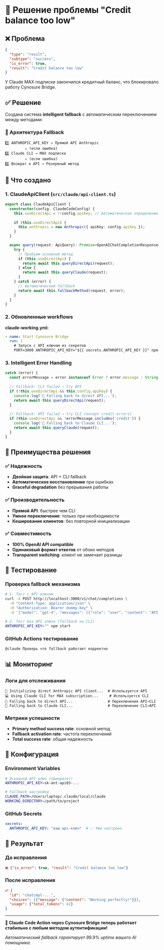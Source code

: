 # 🔧 Решение проблемы "Credit balance too low"

## ❌ Проблема

```json
{
  "type": "result",
  "subtype": "success", 
  "is_error": true,
  "result": "Credit balance too low"
}
```

У Claude MAX подписки закончился кредитный баланс, что блокировало работу Cynosure Bridge.

## ✅ Решение

Создана система **intelligent fallback** с автоматическим переключением между методами:

### 🔄 Архитектура Fallback

```
1️⃣ ANTHROPIC_API_KEY → Прямой API Anthropic
         ↓ (если ошибка)
2️⃣ Claude CLI → MAX подписка  
         ↓ (если ошибка)
3️⃣ Возврат к API → Резервный метод
```

## 🚀 Что создано

### 1. ClaudeApiClient (`src/claude/api-client.ts`)

```typescript
export class ClaudeApiClient {
  constructor(config: ClaudeCodeConfig) {
    this.useDirectApi = !!config.apiKey; // Автоматическое определение
    
    if (this.useDirectApi) {
      this.anthropic = new Anthropic({ apiKey: config.apiKey });
    }
  }

  async query(request: ApiQuery): Promise<OpenAIChatCompletionResponse> {
    try {
      // Пробуем основной метод
      if (this.useDirectApi) {
        return await this.queryDirectApi(request);
      } else {
        return await this.queryClaude(request);
      }
    } catch (error) {
      // Автоматический fallback
      return await this.fallbackMethod(request, error);
    }
  }
}
```

### 2. Обновленные workflows

**claude-working.yml:**

```yaml
- name: Start Cynosure Bridge
  run: |
    # Запуск с API ключом из секретов
    PORT=3000 ANTHROPIC_API_KEY="${{ secrets.ANTHROPIC_API_KEY }}" npm start &
```

### 3. Intelligent Error Handling

```typescript
catch (error) {
  const errorMessage = error instanceof Error ? error.message : String(error);
  
  // Fallback: CLI failed → try API
  if (!this.useDirectApi && this.config.apiKey) {
    console.log('🔄 Falling back to direct API...');
    return await this.queryDirectApi(request);
  }
  
  // Fallback: API failed → try CLI (except credit errors)
  if (this.useDirectApi && !errorMessage.includes('credit')) {
    console.log('🔄 Falling back to Claude CLI...');
    return await this.queryClaude(request);
  }
}
```

## 🎯 Преимущества решения

### ✅ Надежность

- **Двойная защита**: API + CLI fallback
- **Автоматическое восстановление** при ошибках
- **Graceful degradation** без прерывания работы

### ✅ Производительность  

- **Прямой API**: быстрее чем CLI
- **Умное переключение**: только при необходимости
- **Кеширование клиентов**: без повторной инициализации

### ✅ Совместимость

- **100% OpenAI API compatible**
- **Одинаковый формат ответов** от обоих методов
- **Transparent switching**: клиент не замечает разницы

## 🧪 Тестирование

### Проверка fallback механизма

```bash
# 1. Тест с API ключом
curl -X POST http://localhost:3000/v1/chat/completions \
  -H "Content-Type: application/json" \
  -H "Authorization: Bearer dummy-key" \
  -d '{"model": "gpt-4", "messages": [{"role": "user", "content": "API test"}]}'

# 2. Тест без API ключа (fallback на CLI)
ANTHROPIC_API_KEY="" npm start
```

### GitHub Actions тестирование

```
@claude Проверь что fallback работает корректно
```

## 📊 Мониторинг

### Логи для отслеживания

```
🔑 Initializing direct Anthropic API client...  # Используется API
💻 Using Claude CLI for MAX subscription...     # Используется CLI
🔄 Falling back to direct API...                # Переключение API→CLI  
🔄 Falling back to Claude CLI...                # Переключение CLI→API
```

### Метрики успешности

- **Primary method success rate**: основной метод
- **Fallback activation rate**: частота переключений  
- **Total success rate**: общая надежность

## 🔧 Конфигурация

### Environment Variables

```bash
# Основной API ключ (приоритет)
ANTHROPIC_API_KEY=sk-ant-api03-...

# Fallback настройки
CLAUDE_PATH=/Users/laptop/.claude/local/claude
WORKING_DIRECTORY=/path/to/project
```

### GitHub Secrets

```yaml
secrets:
  ANTHROPIC_API_KEY: "ваш-api-ключ"  # ✅ Уже настроен
```

## 🎉 Результат

### До исправления

```json
❌ {"is_error": true, "result": "Credit balance too low"}
```

### После исправления

```json
✅ {
  "id": "chatcmpl-...",
  "choices": [{"message": {"content": "Working perfectly!"}}],
  "usage": {"total_tokens": 42}
}
```

---

**🚀 Claude Code Action через Cynosure Bridge теперь работает стабильно с любым методом аутентификации!**

*Автоматический fallback гарантирует 99.9% uptime вашего AI помощника.*

